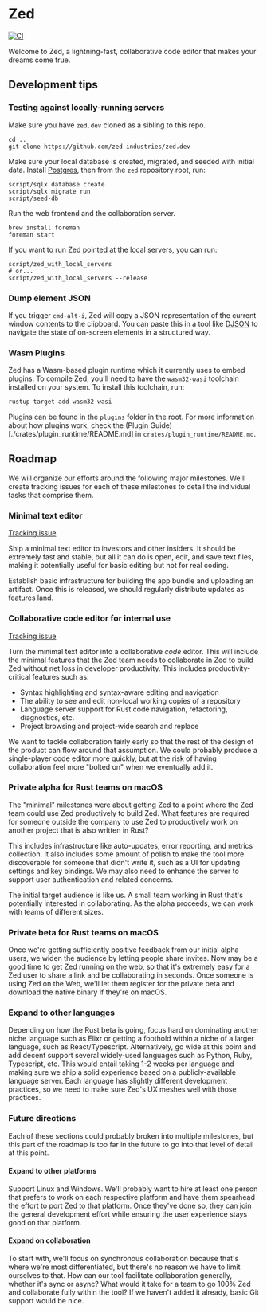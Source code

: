 # Zed

[![CI](https://github.com/zed-industries/zed/actions/workflows/ci.yml/badge.svg)](https://github.com/zed-industries/zed/actions/workflows/ci.yml)

Welcome to Zed, a lightning-fast, collaborative code editor that makes your dreams come true.

## Development tips

### Testing against locally-running servers

Make sure you have `zed.dev` cloned as a sibling to this repo.

```
cd ..
git clone https://github.com/zed-industries/zed.dev
```

Make sure your local database is created, migrated, and seeded with initial data. Install [Postgres](https://postgresapp.com), then from the `zed` repository root, run:

```
script/sqlx database create
script/sqlx migrate run
script/seed-db
```

Run the web frontend and the collaboration server.

```
brew install foreman
foreman start
```

If you want to run Zed pointed at the local servers, you can run:

```
script/zed_with_local_servers
# or...
script/zed_with_local_servers --release
```

### Dump element JSON

If you trigger `cmd-alt-i`, Zed will copy a JSON representation of the current window contents to the clipboard. You can paste this in a tool like [DJSON](https://chrome.google.com/webstore/detail/djson-json-viewer-formatt/chaeijjekipecdajnijdldjjipaegdjc?hl=en) to navigate the state of on-screen elements in a structured way.

### Wasm Plugins

Zed has a Wasm-based plugin runtime which it currently uses to embed plugins. To compile Zed, you'll need to have the `wasm32-wasi` toolchain installed on your system. To install this toolchain, run:

```bash
rustup target add wasm32-wasi
```

Plugins can be found in the `plugins` folder in the root. For more information about how plugins work, check the (Plugin Guide)[./crates/plugin_runtime/README.md] in `crates/plugin_runtime/README.md`.

## Roadmap

We will organize our efforts around the following major milestones. We'll create tracking issues for each of these milestones to detail the individual tasks that comprise them.

### Minimal text editor

[Tracking issue](https://github.com/zed-industries/zed/issues/2)

Ship a minimal text editor to investors and other insiders. It should be extremely fast and stable, but all it can do is open, edit, and save text files, making it potentially useful for basic editing but not for real coding.

Establish basic infrastructure for building the app bundle and uploading an artifact. Once this is released, we should regularly distribute updates as features land.

### Collaborative code editor for internal use

[Tracking issue](https://github.com/zed-industries/zed/issues/6)

Turn the minimal text editor into a collaborative _code_ editor. This will include the minimal features that the Zed team needs to collaborate in Zed to build Zed without net loss in developer productivity. This includes productivity-critical features such as:

- Syntax highlighting and syntax-aware editing and navigation
- The ability to see and edit non-local working copies of a repository
- Language server support for Rust code navigation, refactoring, diagnostics, etc.
- Project browsing and project-wide search and replace

We want to tackle collaboration fairly early so that the rest of the design of the product can flow around that assumption. We could probably produce a single-player code editor more quickly, but at the risk of having collaboration feel more "bolted on" when we eventually add it.

### Private alpha for Rust teams on macOS

The "minimal" milestones were about getting Zed to a point where the Zed team could use Zed productively to build Zed. What features are required for someone outside the company to use Zed to productively work on another project that is also written in Rust?

This includes infrastructure like auto-updates, error reporting, and metrics collection. It also includes some amount of polish to make the tool more discoverable for someone that didn't write it, such as a UI for updating settings and key bindings. We may also need to enhance the server to support user authentication and related concerns.

The initial target audience is like us. A small team working in Rust that's potentially interested in collaborating. As the alpha proceeds, we can work with teams of different sizes.

### Private beta for Rust teams on macOS

Once we're getting sufficiently positive feedback from our initial alpha users, we widen the audience by letting people share invites. Now may be a good time to get Zed running on the web, so that it's extremely easy for a Zed user to share a link and be collaborating in seconds. Once someone is using Zed on the Web, we'll let them register for the private beta and download the native binary if they're on macOS.

### Expand to other languages

Depending on how the Rust beta is going, focus hard on dominating another niche language such as Elixr or getting a foothold within a niche of a larger language, such as React/Typescript. Alternatively, go wide at this point and add decent support several widely-used languages such as Python, Ruby, Typescript, etc. This would entail taking 1-2 weeks per language and making sure we ship a solid experience based on a publicly-available language server. Each language has slightly different development practices, so we need to make sure Zed's UX meshes well with those practices.

### Future directions

Each of these sections could probably broken into multiple milestones, but this part of the roadmap is too far in the future to go into that level of detail at this point.

#### Expand to other platforms

Support Linux and Windows. We'll probably want to hire at least one person that prefers to work on each respective platform and have them spearhead the effort to port Zed to that platform. Once they've done so, they can join the general development effort while ensuring the user experience stays good on that platform.

#### Expand on collaboration

To start with, we'll focus on synchronous collaboration because that's where we're most differentiated, but there's no reason we have to limit ourselves to that. How can our tool facilitate collaboration generally, whether it's sync or async? What would it take for a team to go 100% Zed and collaborate fully within the tool? If we haven't added it already, basic Git support would be nice.
